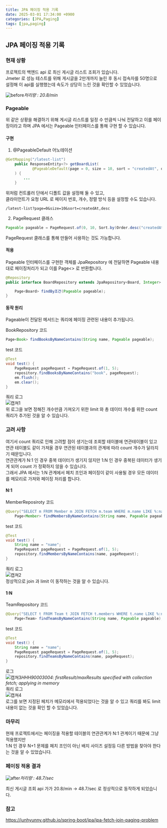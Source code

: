 ```yaml
---
title: JPA 페이징 적용 기록
date: 2025-03-01 17:34:00 +0900
categories: [JPA,Paging]
tags: [jpa,paging]
---
```

## JPA 페이징 적용 기록
### 현재 상황
프로젝트의 백엔드 api 로 최신 게시글 리스트 조회가 있습니다.     
Jmeter 로 성능 테스트를 위해 게시글을 2만개까지 늘린 후 동시 접속자를 50명으로 설정해 이 api를 실행했는데 속도가 상당히 느린 것을 확인할 수 있었습니다.   

![before](/assets/images/jpa/paging/before.PNG)_처리량 : 20.8/min_


### Pageable
위 같은 상황을 해결하기 위해 게시글 리스트를 일정 수 만큼씩 나눠 전달하고 이를 페이징이라고 하며 JPA 에서는 Pageable 인터페이스를 통해 구현 할 수 있습니다.   

#### 구현
1. @PageableDefault 어노테이션   
   
```java
@GetMapping("/latest-list")
    public ResponseEntity<?> getBoardList(
            @PageableDefault(page = 0, size = 10, sort = "createdAt", direction = Direction.DESC) Pageable pageable
    ) {
        ...
    }
```

위처럼 컨트롤러 단에서 디폴트 값을 설정해 둘 수 있고,   
 클라이언트가 요청 URL 로 페이지 번호, 개수, 정렬 방식 등을 설정할 수도 있습니다.

```
/latest-list?page=0&size=10&sort=createdAt,desc  
```

2. PageRequest 클래스
   
```java
Pageable pageable = PageRequest.of(0, 10, Sort.by(Order.desc("createdAt")));
```

PageRequest 클래스를 통해 만들어 사용하는 것도 가능합니다.

#### 적용

Pageable 인터페이스를 구현한 객체를 JpaRepository 에 전달하면 Pageable 내용대로 페이징처리가 되고 이를 Page<> 로 반환합니다. 

```java
@Repository
public interface BoardRepository extends JpaRepository<Board, Integer> { 

    Page<Board> findBy조건(Pageable pageable);
}
```

#### 동작 원리

Pageable이 전달된 메서드는 쿼리에 페이징 관련된 내용이 추가됩니다.   

BookRepository 코드
```java
Page<Book> findBooksByNameContains(String name, Pageable pageable);
```
test 코드
```java
@Test 
void test() {
    PageRequest pageRequest = PageRequest.of(1, 5);
    repository.findBooksByNameContains("book", pageRequest);
    em.flush();
    em.clear();
}
```
쿼리 로그   
![캡쳐1](/assets/images/jpa/paging/캡쳐1.png)   
위 로그을 보면 정해진 개수만큼 가져오기 위한 limit 와 총 데이터 개수를 위한 count 쿼리가 추가된 것을 알 수 있습니다.   
### 고려 사항
여기서 count 쿼리로 인해 고려할 점이 생기는데 조회할 테이블에 연관테이블이 있고 연관 테이블도 같이 가져올 경우 연관된 테이블과의 관계에 따라 count 개수가 달라지기 때문입니다.   
연관관계가 N:1 인 경우 중복 데이터가 생기지 않지만 1:N 인 경우 중복된 데이터가 생기게 되어 count 가 정확하지 않을 수 있습니다.   
그래서 JPA 에서는 1:N 관계에서 페치 조인과 페이징이 같이 사용될 경우 모든 데이터를 메모리로 가져와 페이징 처리를 합니다.   
#### N:1
MemberReposiroty 코드
```java
@Query("SELECT m FROM Member m JOIN FETCH m.team WHERE m.name LIKE %:name%")
    Page<Member> findMembersByNameContains(String name, Pageable pageable);
```
test 코드
```java
@Test
void test() {
    String name = "name";
    PageRequest pageRequest = PageRequest.of(1, 5);
    repository.findMembersByNameContains(name, pageRequest);
}
```
쿼리 로그   
![캡쳐2](/assets/images/jpa/paging/캡쳐2.png)   
정상적으로 join 과 limit 이 동작하는 것을 알 수 있습니다.

#### 1:N
TeamRepository 코드
```java
@Query("SELECT t FROM Team t JOIN FETCH t.members WHERE t.name LIKE %:name%")
    Page<Team> findTeamsByNameContains(String name, Pageable pageable);
```
test 코드
```java
@Test
void test() {
    String name = "name";
    PageRequest pageRequest = PageRequest.of(1, 5);
    repository.findTeamsByNameContains(name, pageRequest);
}
```
로그   
![캡쳐3](/assets/images/jpa/paging/캡쳐3.png)_HHH90003004: firstResult/maxResults specified with collection fetch; applying in memory_      
쿼리 로그   
![캡쳐4](/assets/images/jpa/paging/캡쳐4.png)   
로그를 보면 지정된 페치가 메모리에서 적용되었다는 것을 알 수 있고 쿼리를 봐도 limit 내용이 없는 것을 확인 할 수 있었습니다.   

### 마무리
현재 프로젝트에서는 페이징을 적용할 테이블의 연관관계가 N:1 관계이기 때문에 그냥 적용했지만   
1:N 인 경우 N+1 문제를 페치 조인이 아닌 배치 사이즈 설정등 다른 방법을 찾아야 한다는 것을 알 수 있었습니다.   

### 페이징 적용 결과   
![after](/assets/images/jpa/paging/after.png)_처리량 : 48.7/sec_

최신 게시글 조회 api 가가 20.8/min -> 48.7/sec 로 정상적으로 동작하게 되었습니다. 


### 참고
<https://junhyunny.github.io/spring-boot/jpa/jpa-fetch-join-paging-problem>
